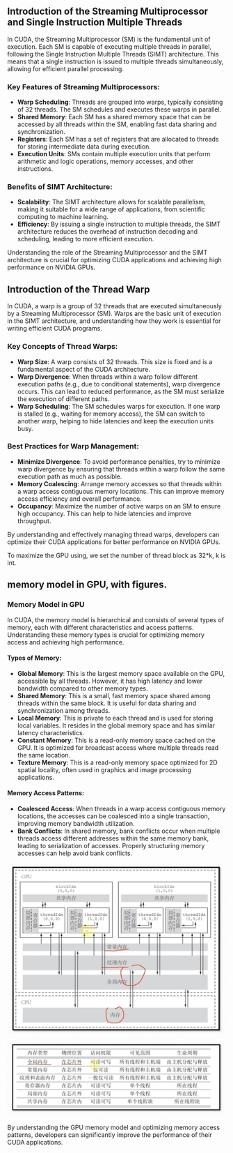 ## Introduction of the Streaming Multiprocessor and Single Instruction Multiple Threads

In CUDA, the Streaming Multiprocessor (SM) is the fundamental unit of execution. Each SM is capable of executing multiple threads in parallel, following the Single Instruction Multiple Threads (SIMT) architecture. This means that a single instruction is issued to multiple threads simultaneously, allowing for efficient parallel processing.

### Key Features of Streaming Multiprocessors:
- **Warp Scheduling**: Threads are grouped into warps, typically consisting of 32 threads. The SM schedules and executes these warps in parallel.
- **Shared Memory**: Each SM has a shared memory space that can be accessed by all threads within the SM, enabling fast data sharing and synchronization.
- **Registers**: Each SM has a set of registers that are allocated to threads for storing intermediate data during execution.
- **Execution Units**: SMs contain multiple execution units that perform arithmetic and logic operations, memory accesses, and other instructions.

### Benefits of SIMT Architecture:
- **Scalability**: The SIMT architecture allows for scalable parallelism, making it suitable for a wide range of applications, from scientific computing to machine learning.
- **Efficiency**: By issuing a single instruction to multiple threads, the SIMT architecture reduces the overhead of instruction decoding and scheduling, leading to more efficient execution.

Understanding the role of the Streaming Multiprocessor and the SIMT architecture is crucial for optimizing CUDA applications and achieving high performance on NVIDIA GPUs.

## Introduction of the Thread Warp
In CUDA, a warp is a group of 32 threads that are executed simultaneously by a Streaming Multiprocessor (SM). Warps are the basic unit of execution in the SIMT architecture, and understanding how they work is essential for writing efficient CUDA programs.

### Key Concepts of Thread Warps:
- **Warp Size**: A warp consists of 32 threads. This size is fixed and is a fundamental aspect of the CUDA architecture.
- **Warp Divergence**: When threads within a warp follow different execution paths (e.g., due to conditional statements), warp divergence occurs. This can lead to reduced performance, as the SM must serialize the execution of different paths.
- **Warp Scheduling**: The SM schedules warps for execution. If one warp is stalled (e.g., waiting for memory access), the SM can switch to another warp, helping to hide latencies and keep the execution units busy.

### Best Practices for Warp Management:
- **Minimize Divergence**: To avoid performance penalties, try to minimize warp divergence by ensuring that threads within a warp follow the same execution path as much as possible.
- **Memory Coalescing**: Arrange memory accesses so that threads within a warp access contiguous memory locations. This can improve memory access efficiency and overall performance.
- **Occupancy**: Maximize the number of active warps on an SM to ensure high occupancy. This can help to hide latencies and improve throughput.

By understanding and effectively managing thread warps, developers can optimize their CUDA applications for better performance on NVIDIA GPUs.

To maximize the GPU using, we set the number of thread block as 32*k, k is int. 

## memory model in GPU, with figures.
### Memory Model in GPU

In CUDA, the memory model is hierarchical and consists of several types of memory, each with different characteristics and access patterns. Understanding these memory types is crucial for optimizing memory access and achieving high performance.

#### Types of Memory:
- **Global Memory**: This is the largest memory space available on the GPU, accessible by all threads. However, it has high latency and lower bandwidth compared to other memory types.
- **Shared Memory**: This is a small, fast memory space shared among threads within the same block. It is useful for data sharing and synchronization among threads.
- **Local Memory**: This is private to each thread and is used for storing local variables. It resides in the global memory space and has similar latency characteristics.
- **Constant Memory**: This is a read-only memory space cached on the GPU. It is optimized for broadcast access where multiple threads read the same location.
- **Texture Memory**: This is a read-only memory space optimized for 2D spatial locality, often used in graphics and image processing applications.

#### Memory Access Patterns:
- **Coalesced Access**: When threads in a warp access contiguous memory locations, the accesses can be coalesced into a single transaction, improving memory bandwidth utilization.
- **Bank Conflicts**: In shared memory, bank conflicts occur when multiple threads access different addresses within the same memory bank, leading to serialization of accesses. Properly structuring memory accesses can help avoid bank conflicts.

![alt text](image.png)
![alt text](image-1.png)

By understanding the GPU memory model and optimizing memory access patterns, developers can significantly improve the performance of their CUDA applications.
